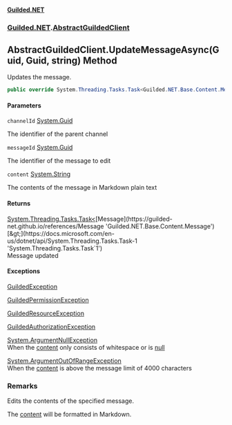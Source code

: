 
#### [Guilded.NET](Guilded_NET 'Guilded.NET')
### [Guilded.NET](Guilded_NET#Guilded_NET 'Guilded.NET').[AbstractGuildedClient](AbstractGuildedClient 'Guilded.NET.AbstractGuildedClient')
## AbstractGuildedClient.UpdateMessageAsync(Guid, Guid, string) Method

Updates the message.
```csharp
public override System.Threading.Tasks.Task<Guilded.NET.Base.Content.Message> UpdateMessageAsync(System.Guid channelId, System.Guid messageId, string content);
```

#### Parameters

<a name='Guilded_NET_AbstractGuildedClient_UpdateMessageAsync(System_Guid_System_Guid_string)_channelId'></a>
`channelId` [System.Guid](https://docs.microsoft.com/en-us/dotnet/api/System.Guid 'System.Guid')

The identifier of the parent channel

<a name='Guilded_NET_AbstractGuildedClient_UpdateMessageAsync(System_Guid_System_Guid_string)_messageId'></a>
`messageId` [System.Guid](https://docs.microsoft.com/en-us/dotnet/api/System.Guid 'System.Guid')

The identifier of the message to edit

<a name='Guilded_NET_AbstractGuildedClient_UpdateMessageAsync(System_Guid_System_Guid_string)_content'></a>
`content` [System.String](https://docs.microsoft.com/en-us/dotnet/api/System.String 'System.String')

The contents of the message in Markdown plain text


#### Returns
[System.Threading.Tasks.Task&lt;](https://docs.microsoft.com/en-us/dotnet/api/System.Threading.Tasks.Task-1 'System.Threading.Tasks.Task`1')[Message](https://guilded-net.github.io/references/Message 'Guilded.NET.Base.Content.Message')[&gt;](https://docs.microsoft.com/en-us/dotnet/api/System.Threading.Tasks.Task-1 'System.Threading.Tasks.Task`1')  
Message updated


#### Exceptions

[GuildedException](https://guilded-net.github.io/references/GuildedException 'Guilded.NET.Base.GuildedException')

[GuildedPermissionException](https://guilded-net.github.io/references/GuildedPermissionException 'Guilded.NET.Base.GuildedPermissionException')

[GuildedResourceException](https://guilded-net.github.io/references/GuildedResourceException 'Guilded.NET.Base.GuildedResourceException')

[GuildedAuthorizationException](https://guilded-net.github.io/references/GuildedAuthorizationException 'Guilded.NET.Base.GuildedAuthorizationException')

[System.ArgumentNullException](https://docs.microsoft.com/en-us/dotnet/api/System.ArgumentNullException 'System.ArgumentNullException')  
When the [content](AbstractGuildedClient_UpdateMessageAsync(Guid_Guid_string)#Guilded_NET_AbstractGuildedClient_UpdateMessageAsync(System_Guid_System_Guid_string)_content 'Guilded.NET.AbstractGuildedClient.UpdateMessageAsync(System.Guid, System.Guid, string).content') only consists of whitespace or is [null](https://docs.microsoft.com/en-us/dotnet/csharp/language-reference/keywords/null 'https://docs.microsoft.com/en-us/dotnet/csharp/language-reference/keywords/null')

[System.ArgumentOutOfRangeException](https://docs.microsoft.com/en-us/dotnet/api/System.ArgumentOutOfRangeException 'System.ArgumentOutOfRangeException')  
When the [content](AbstractGuildedClient_UpdateMessageAsync(Guid_Guid_string)#Guilded_NET_AbstractGuildedClient_UpdateMessageAsync(System_Guid_System_Guid_string)_content 'Guilded.NET.AbstractGuildedClient.UpdateMessageAsync(System.Guid, System.Guid, string).content') is above the message limit of 4000 characters

### Remarks
  
Edits the contents of the specified message.  
  
The [content](AbstractGuildedClient_UpdateMessageAsync(Guid_Guid_string)#Guilded_NET_AbstractGuildedClient_UpdateMessageAsync(System_Guid_System_Guid_string)_content 'Guilded.NET.AbstractGuildedClient.UpdateMessageAsync(System.Guid, System.Guid, string).content') will be formatted in Markdown.